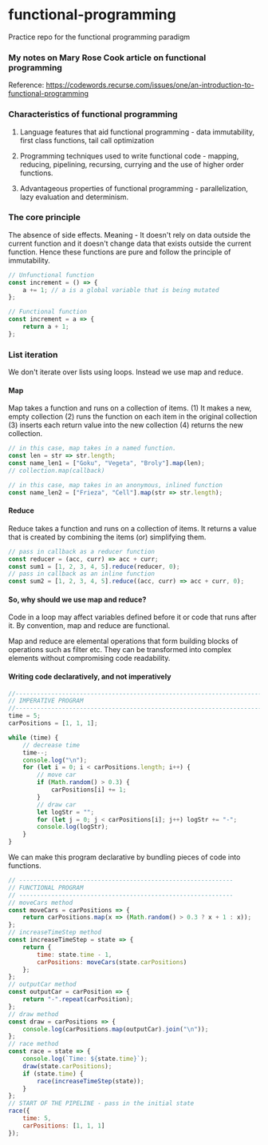 # functional-programming

Practice repo for the functional programming paradigm

### My notes on Mary Rose Cook article on functional programming

Reference: https://codewords.recurse.com/issues/one/an-introduction-to-functional-programming

### Characteristics of functional programming

1. Language features that aid functional programming - data immutability, first class functions, tail call optimization

2. Programming techniques used to write functional code - mapping, reducing, pipelining, recursing, currying and the use of higher order functions.

3. Advantageous properties of functional programming - parallelization, lazy evaluation and determinism.

### The core principle

The absence of side effects.
Meaning - It doesn't rely on data outside the current function and it doesn't change data that exists outside the current function.
Hence these functions are pure and follow the principle of immutability.

```javascript
// Unfunctional function
const increment = () => {
    a += 1; // a is a global variable that is being mutated
};
```

```javascript
// Functional function
const increment = a => {
    return a + 1;
};
```

### List iteration

We don't iterate over lists using loops. Instead we use map and reduce.

#### Map

Map takes a function and runs on a collection of items. (1) It makes a new, empty collection (2) runs the function on each item in the original collection (3) inserts each return value into the new collection (4) returns the new collection.

```javascript
// in this case, map takes in a named function.
const len = str => str.length;
const name_len1 = ["Goku", "Vegeta", "Broly"].map(len);
// collection.map(callback)
```

```javascript
// in this case, map takes in an anonymous, inlined function
const name_len2 = ["Frieza", "Cell"].map(str => str.length);
```

#### Reduce

Reduce takes a function and runs on a collection of items.
It returns a value that is created by combining the items (or) simplifying them.

```javascript
// pass in callback as a reducer function
const reducer = (acc, curr) => acc + curr;
const sum1 = [1, 2, 3, 4, 5].reduce(reducer, 0);
// pass in callback as an inline function
const sum2 = [1, 2, 3, 4, 5].reduce((acc, curr) => acc + curr, 0);
```

#### So, why should we use map and reduce?

Code in a loop may affect variables defined before it or code that runs after it. By convention, map and reduce are functional.

Map and reduce are elemental operations that form building blocks of operations such as filter etc. They can be transformed into complex elements without compromising code readability.

#### Writing code declaratively, and not imperatively

```javascript
//------------------------------------------------------------------------
// IMPERATIVE PROGRAM
//------------------------------------------------------------------------
time = 5;
carPositions = [1, 1, 1];

while (time) {
    // decrease time
    time--;
    console.log("\n");
    for (let i = 0; i < carPositions.length; i++) {
        // move car
        if (Math.random() > 0.3) {
            carPositions[i] += 1;
        }
        // draw car
        let logStr = "";
        for (let j = 0; j < carPositions[i]; j++) logStr += "-";
        console.log(logStr);
    }
}
```

We can make this program declarative by bundling pieces of code into functions.

```javascript
// ------------------------------------------------------------
// FUNCTIONAL PROGRAM
// ------------------------------------------------------------
// moveCars method
const moveCars = carPositions => {
    return carPositions.map(x => (Math.random() > 0.3 ? x + 1 : x));
};
// increaseTimeStep method
const increaseTimeStep = state => {
    return {
        time: state.time - 1,
        carPositions: moveCars(state.carPositions)
    };
};
// outputCar method
const outputCar = carPosition => {
    return "-".repeat(carPosition);
};
// draw method
const draw = carPositions => {
    console.log(carPositions.map(outputCar).join("\n"));
};
// race method
const race = state => {
    console.log(`Time: ${state.time}`);
    draw(state.carPositions);
    if (state.time) {
        race(increaseTimeStep(state));
    }
};
// START OF THE PIPELINE - pass in the initial state
race({
    time: 5,
    carPositions: [1, 1, 1]
});
```
